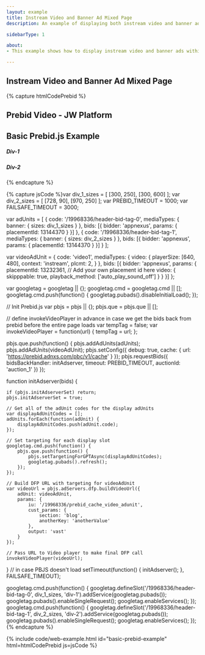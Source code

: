 ```yaml
---
layout: example
title: Instream Video and Banner Ad Mixed Page
description: An example of displaying both instream video and banner ads using Prebid.js

sidebarType: 1

about:
- This example shows how to display instream video and banner ads within the same configuration.

---
```


## Instream Video and Banner Ad Mixed Page

{% capture htmlCodePrebid %}<h2>Prebid Video - JW Platform</h2>
<div id="myElement1"></div>
<!-- This line loads a player without loading any video content -->
<!-- Replace this with the correct url for your player -->
<script src="https://content.jwplatform.com/libraries/72xIKEe6.js"></script>
<script>

// we initialize our player instance, specifying the div to load it into
var playerInstance = jwplayer('myElement1');

function invokeVideoPlayer(url) {
    // this calls setup on the player we initialized
    // this will use the settings defined in the player we loaded above unless you override them here
    playerInstance.setup({
        // this line loads a playlist from your jwplatform account (in either json or rss format)
        // this can also be a single media file by specifying "file" : "content.jwplatform.com/videos/VIDEOKEY.mp4"
        // Replace this with the correct url for your playlist
        "playlist": "https://content.jwplatform.com/feeds/ae4tmw2D.json",
        "width": 640,
        "height": 480,
        // we enable vast advertising for this player
        "advertising": {
            "client": "vast",
            // url is the vast tag url that we passed in when we called invokeVideoPlayer in the header
            "tag": url,
        },
    });
}

if (tempTag) {
    invokeVideoPlayer(tempTag);
    tempTag = false;
}
</script>

<!-- Basic Prebid Display Section - Body -->
<!-- ################################### -->
<h2>Basic Prebid.js Example</h2>
<h5>Div-1</h5>
<div id='div-1'>
    <script type='text/javascript'>
        googletag.cmd.push(function() {
            googletag.display('div-1');
        });
    </script>
</div>

<h5>Div-2</h5>
<div id='div-2'>
    <script type='text/javascript'>
        googletag.cmd.push(function() {
            googletag.display('div-2');
        });
    </script>
</div>
{% endcapture %}

{% capture jsCode %}var div_1_sizes = [
    [300, 250],
    [300, 600]
];
var div_2_sizes = [
    [728, 90],
    [970, 250]
];
var PREBID_TIMEOUT = 1000;
var FAILSAFE_TIMEOUT = 3000;

var adUnits = [
    {
        code: '/19968336/header-bid-tag-0',
        mediaTypes: {
            banner: {
                sizes: div_1_sizes
            }
        },
        bids: [{
            bidder: 'appnexus',
            params: {
                placementId: 13144370
            }
        }]
    },
    {
        code: '/19968336/header-bid-tag-1',
        mediaTypes: {
            banner: {
                sizes: div_2_sizes
            }
        },
        bids: [{
            bidder: 'appnexus',
            params: {
                placementId: 13144370
            }
        }]
    }
];

var videoAdUnit = {
    code: 'video1',
    mediaTypes: {
        video: {
            playerSize: [640, 480],
            context: 'instream',
            plcmt: 2,
        }
    },
    bids: [{
        bidder: 'appnexus',
        params: {
            placementId: 13232361, // Add your own placement id here
            video: {
                skipppable: true,
                playback_method: ['auto_play_sound_off']
            }
        }
    }]
};

var googletag = googletag || {};
googletag.cmd = googletag.cmd || [];
googletag.cmd.push(function() {
    googletag.pubads().disableInitialLoad();
});

// Init Prebid.js
var pbjs = pbjs || {};
pbjs.que = pbjs.que || [];

// define invokeVideoPlayer in advance in case we get the bids back from prebid before the entire page loads
var tempTag = false;
var invokeVideoPlayer = function(url) {
    tempTag = url;
};

pbjs.que.push(function() {
    pbjs.addAdUnits(adUnits);
    pbjs.addAdUnits(videoAdUnit);
    pbjs.setConfig({
        debug: true,
        cache: {
            url: '<https://prebid.adnxs.com/pbc/v1/cache>'
        }
    });
    pbjs.requestBids({
        bidsBackHandler: initAdserver,
        timeout: PREBID_TIMEOUT,
        auctionId: 'auction_1'
    })
});

function initAdserver(bids) {

    if (pbjs.initAdserverSet) return;
    pbjs.initAdserverSet = true;

    // Get all of the adUnit codes for the display adUnits
    var displayAdUnitCodes = [];
    adUnits.forEach(function(adUnit) {
        displayAdUnitCodes.push(adUnit.code);
    });

    // Set targeting for each display slot
    googletag.cmd.push(function() {
        pbjs.que.push(function() {
            pbjs.setTargetingForGPTAsync(displayAdUnitCodes);
            googletag.pubads().refresh();
        });
    });

    // Build DFP URL with targeting for videoAdUnit
    var videoUrl = pbjs.adServers.dfp.buildVideoUrl({
        adUnit: videoAdUnit,
        params: {
            iu: '/19968336/prebid_cache_video_adunit',
            cust_params: {
                section: 'blog',
                anotherKey: 'anotherValue'
            },
            output: 'vast'
        }
    });

    // Pass URL to Video player to make final DFP call
    invokeVideoPlayer(videoUrl);
}
// in case PBJS doesn't load
setTimeout(function() {
    initAdserver();
}, FAILSAFE_TIMEOUT);

googletag.cmd.push(function() {
    googletag.defineSlot('/19968336/header-bid-tag-0', div_1_sizes, 'div-1').addService(googletag.pubads());
    googletag.pubads().enableSingleRequest();
    googletag.enableServices();
});
googletag.cmd.push(function() {
    googletag.defineSlot('/19968336/header-bid-tag-1', div_2_sizes, 'div-2').addService(googletag.pubads());
    googletag.pubads().enableSingleRequest();
    googletag.enableServices();
});
{% endcapture %}

{% include code/web-example.html id="basic-prebid-example" html=htmlCodePrebid js=jsCode %}
